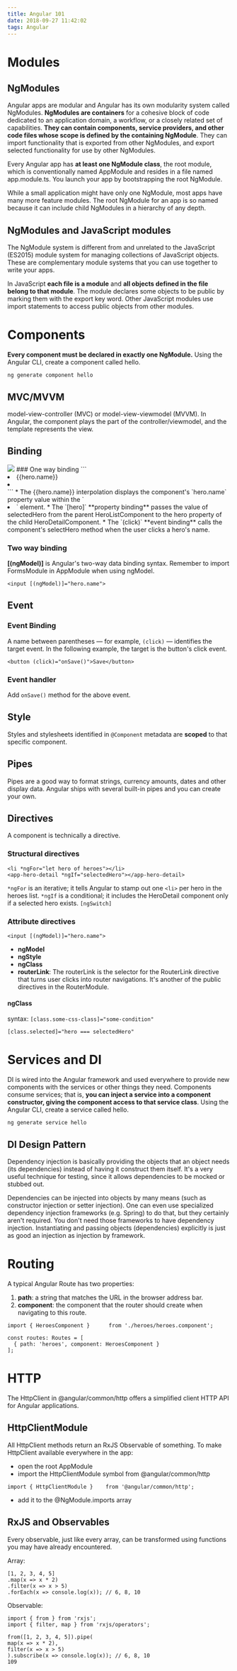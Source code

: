 ```yaml
---
title: Angular 101
date: 2018-09-27 11:42:02
tags: Angular
---
```

# Modules
## NgModules
Angular apps are modular and Angular has its own modularity system called NgModules. **NgModules are containers** for a cohesive block of code dedicated to an application domain, a workflow, or a closely related set of capabilities. **They can contain components, service providers, and other code files whose scope is defined by the containing NgModule**. They can import functionality that is exported from other NgModules, and export selected functionality for use by other NgModules.

Every Angular app has **at least one NgModule class**, the root module, which is conventionally named AppModule and resides in a file named app.module.ts. You launch your app by bootstrapping the root NgModule.

While a small application might have only one NgModule, most apps have many more feature modules. The root NgModule for an app is so named because it can include child NgModules in a hierarchy of any depth.

## NgModules and JavaScript modules
The NgModule system is different from and unrelated to the JavaScript (ES2015) module system for managing collections of JavaScript objects. These are complementary module systems that you can use together to write your apps.

In JavaScript **each file is a module** and **all objects defined in the file belong to that module**. The module declares some objects to be public by marking them with the export key word. Other JavaScript modules use import statements to access public objects from other modules.

# Components
**Every component must be declared in exactly one NgModule.**
Using the Angular CLI, create a component called hello.
```
ng generate component hello
```
## MVC/MVVM
model-view-controller (MVC) or model-view-viewmodel (MVVM).
In Angular, the component plays the part of the controller/viewmodel, and the template represents the view.
## Binding
<img src="https://angular.io/generated/images/guide/architecture/databinding.png">
### One way binding
```
<li>{{hero.name}}</li>
<app-hero-detail [hero]="selectedHero"></app-hero-detail>
<li (click)="selectHero(hero)"></li>
```
* The &#123;&#123;hero.name&#125;&#125; interpolation displays the component's `hero.name` property value within the `<li>` element.
* The `[hero]` **property binding** passes the value of selectedHero from the parent HeroListComponent to the hero property of the child HeroDetailComponent.
* The `(click)` **event binding** calls the component's selectHero method when the user clicks a hero's name.

### Two way binding
**[(ngModel)]** is Angular's two-way data binding syntax. Remember to import FormsModule in AppModule when using ngModel.
```
<input [(ngModel)]="hero.name">
```
## Event
### Event Binding
A name between parentheses — for example, `(click)` — identifies the target event. In the following example, the target is the button's click event.
```
<button (click)="onSave()">Save</button>
```
### Event handler
Add `onSave()` method for the above event.

## Style
Styles and stylesheets identified in `@Component` metadata are **scoped** to that specific component.
## Pipes
Pipes are a good way to format strings, currency amounts, dates and other display data. Angular ships with several built-in pipes and you can create your own.

## Directives
A component is technically a directive.
### Structural directives
```
<li *ngFor="let hero of heroes"></li>
<app-hero-detail *ngIf="selectedHero"></app-hero-detail>
```
`*ngFor` is an iterative; it tells Angular to stamp out one `<li>` per hero in the heroes list.
`*ngIf` is a conditional; it includes the HeroDetail component only if a selected hero exists.
`[ngSwitch]`
### Attribute directives
```
<input [(ngModel)]="hero.name">
```
* **ngModel**
* **ngStyle**
* **ngClass**
* **routerLink**: The routerLink is the selector for the RouterLink directive that turns user clicks into router navigations. It's another of the public directives in the RouterModule.

#### ngClass
syntax: `[class.some-css-class]="some-condition"`
```
[class.selected]="hero === selectedHero"
```
# Services and DI
DI is wired into the Angular framework and used everywhere to provide new components with the services or other things they need. Components consume services; that is, **you can inject a service into a component constructor, giving the component access to that service class**.
Using the Angular CLI, create a service called hello.
```
ng generate service hello
```
## DI Design Pattern
Dependency injection is basically providing the objects that an object needs (its dependencies) instead of having it construct them itself. It's a very useful technique for testing, since it allows dependencies to be mocked or stubbed out.

Dependencies can be injected into objects by many means (such as constructor injection or setter injection). One can even use specialized dependency injection frameworks (e.g. Spring) to do that, but they certainly aren't required. You don't need those frameworks to have dependency injection. Instantiating and passing objects (dependencies) explicitly is just as good an injection as injection by framework.

# Routing
A typical Angular Route has two properties:
1. **path**: a string that matches the URL in the browser address bar.
2. **component**: the component that the router should create when navigating to this route.
```
import { HeroesComponent }      from './heroes/heroes.component';

const routes: Routes = [
  { path: 'heroes', component: HeroesComponent }
];
```

# HTTP
The HttpClient in @angular/common/http offers a simplified client HTTP API for Angular applications.
## HttpClientModule
All HttpClient methods return an RxJS Observable of something.
To make HttpClient available everywhere in the app:

* open the root AppModule
* import the HttpClientModule symbol from @angular/common/http

```
import { HttpClientModule }    from '@angular/common/http';
```
* add it to the @NgModule.imports array

## RxJS and Observables

Every observable, just like every array, can be transformed using functions you may have already encountered.

Array:
```
[1, 2, 3, 4, 5]
.map(x => x * 2)
.filter(x => x > 5)
.forEach(x => console.log(x)); // 6, 8, 10
```
Observable:
```
import { from } from 'rxjs';
import { filter, map } from 'rxjs/operators';

from([1, 2, 3, 4, 5]).pipe(
map(x => x * 2),
filter(x => x > 5)
).subscribe(x => console.log(x)); // 6, 8, 10
109
```